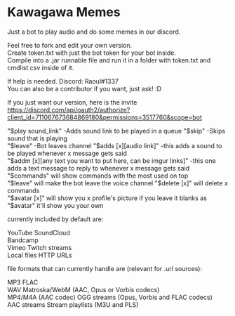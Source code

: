 # Kawagawa Memes
Just a bot to play audio and do some memes in our discord.

Feel free to fork and edit your own version.    
Create token.txt with just the bot token for your bot inside.   
Compile into a .jar runnable file and run it in a folder with token.txt and cmdlist.csv inside of it.


If help is needed. Discord: Raoul#1337  
You can also be a contributor if you want, just ask! :D


If you just want our version, here is the invite https://discord.com/api/oauth2/authorize?client_id=711067673684869180&permissions=3517760&scope=bot


"$play sound_link" -Adds sound link to be played in a queue 
"$skip" -Skips sound that is playing  
"$leave" -Bot leaves channel  
"$adds [x][audio link]" -this adds a sound to be played whenever x message gets said  
"$addm [x][any text you want to put here, can be imgur links]" -this one adds a text message to reply to whenever x message gets said 
"$commands" will show commands with the most used on top  
"$leave" will make the bot leave the voice channel  
"$delete [x]" will delete x commands  
"$avatar [x]" will show you x profile's picture if you leave it blanks as "$avatar" it'll show you your own 

currently included by default are:

YouTube 
SoundCloud  
Bandcamp  
Vimeo 
Twitch streams  
Local files 
HTTP URLs 

file formats that can currently handle are (relevant for .url sources):

MP3 
FLAC  
WAV 
Matroska/WebM (AAC, Opus or Vorbis codecs)  
MP4/M4A (AAC codec) 
OGG streams (Opus, Vorbis and FLAC codecs)  
AAC streams 
Stream playlists (M3U and PLS)  
